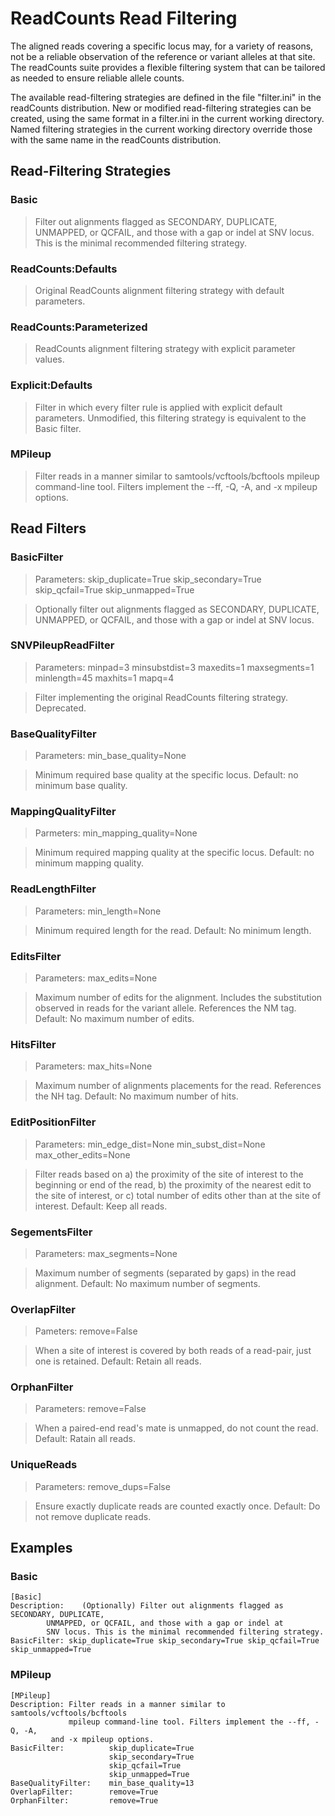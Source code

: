 # ReadCounts Read Filtering

The aligned reads covering a specific locus may, for a variety of
reasons, not be a reliable observation of the reference or variant
alleles at that site. The readCounts suite provides a flexible filtering 
system that can be tailored as needed to ensure reliable allele counts.

The available read-filtering strategies are defined in the file
"filter.ini" in the readCounts distribution. New or modified
read-filtering strategies can be created, using the same format in
a filter.ini in the current working directory. Named filtering
strategies in the current working directory override those with the
same name in the readCounts distribution.

## Read-Filtering Strategies

### Basic
> Filter out alignments flagged as SECONDARY, DUPLICATE, UNMAPPED, or QCFAIL, and those with a gap or indel at SNV locus. This is the minimal recommended filtering strategy.

### ReadCounts:Defaults
> Original ReadCounts alignment filtering strategy with default parameters.

### ReadCounts:Parameterized
> ReadCounts alignment filtering strategy with explicit parameter values.

### Explicit:Defaults
> Filter in which every filter rule is applied with explicit default parameters. Unmodified, this filtering strategy is equivalent to the Basic filter.

### MPileup
> Filter reads in a manner similar to samtools/vcftools/bcftools mpileup command-line tool. Filters implement the --ff, -Q, -A, and -x mpileup options.

## Read Filters

### BasicFilter
> Parameters: skip_duplicate=True skip_secondary=True skip_qcfail=True skip_unmapped=True

> Optionally filter out alignments flagged as SECONDARY, DUPLICATE, UNMAPPED, or QCFAIL, and those with a gap or indel at SNV locus.  

### SNVPileupReadFilter
> Parameters: minpad=3 minsubstdist=3 maxedits=1 maxsegments=1 minlength=45 maxhits=1 mapq=4

> Filter implementing the original ReadCounts filtering strategy. Deprecated.

### BaseQualityFilter
> Parameters: min_base_quality=None

> Minimum required base quality at the specific locus. Default: no minimum base quality. 

### MappingQualityFilter
> Parmeters: min_mapping_quality=None

> Minimum required mapping quality at the specific locus. Default: no minimum mapping quality. 

### ReadLengthFilter
> Parameters: min_length=None

> Minimum required length for the read. Default: No minimum length.

### EditsFilter
> Parameters: max_edits=None

> Maximum number of edits for the alignment. Includes the substitution observed in reads for the variant allele. References the NM tag. Default: No maximum number of edits. 

### HitsFilter
> Parameters: max_hits=None

> Maximum number of alignments placements for the read. References the NH tag. Default: No maximum number of hits. 

### EditPositionFilter
> Parameters: min_edge_dist=None min_subst_dist=None max_other_edits=None

> Filter reads based on a) the proximity of the site of interest to the beginning or end of the read, b) the proximity of the nearest edit to the site of interest, or c) total number of edits other than at the site of interest. Default: Keep all reads. 

### SegementsFilter
> Parameters: max_segments=None

> Maximum number of segments (separated by gaps) in the read alignment. Default: No maximum number of segments. 

### OverlapFilter
> Pameters: remove=False

> When a site of interest is covered by both reads of a read-pair, just one is retained. Default: Retain all reads. 

### OrphanFilter
> Parameters: remove=False

> When a paired-end read's mate is unmapped, do not count the read. Default: Ratain all reads. 

### UniqueReads
> Parameters: remove_dups=False

> Ensure exactly duplicate reads are counted exactly once. Default: Do not remove duplicate reads. 

## Examples

### Basic

```
[Basic]
Description:    (Optionally) Filter out alignments flagged as SECONDARY, DUPLICATE,
		UNMAPPED, or QCFAIL, and those with a gap or indel at
		SNV locus. This is the minimal recommended filtering strategy.
BasicFilter: skip_duplicate=True skip_secondary=True skip_qcfail=True skip_unmapped=True
```

### MPileup

```
[MPileup]
Description: Filter reads in a manner similar to samtools/vcftools/bcftools
             mpileup command-line tool. Filters implement the --ff, -Q, -A,
	     and -x mpileup options.
BasicFilter:          skip_duplicate=True
                      skip_secondary=True
                      skip_qcfail=True
                      skip_unmapped=True
BaseQualityFilter:    min_base_quality=13
OverlapFilter:        remove=True
OrphanFilter:         remove=True
```
